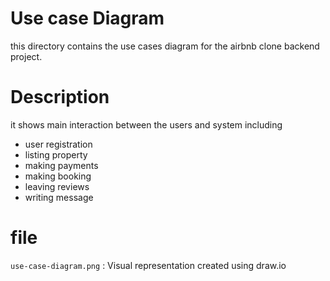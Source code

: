 # Use case Diagram
this directory contains the use cases diagram for the airbnb clone backend project.

# Description
it shows main interaction between the users and system including 
- user registration 
- listing property 
- making payments 
- making booking 
- leaving reviews
- writing message 
# file 
`use-case-diagram.png` : Visual representation created using draw.io